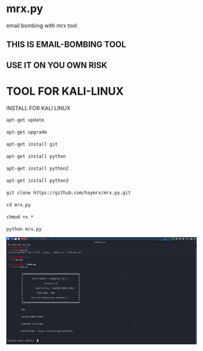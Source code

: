 # mrx.py
email bombing with mrx tool

## THIS IS EMAIL-BOMBING TOOL
## USE IT ON YOU OWN RISK

# TOOL FOR KALI-LINUX 
INSTALL FOR KALI LINUX
    
    apt-get update
    
    apt-get upgrade 
    
    apt-get install git
    
    apt-get install python
    
    apt-get install python2
    
    apt-get install python3
    
    git clone https://github.com/haymrx/mrx.py.git
    
    cd mrx.py

    chmod +x *
    
    python mrx.py    

![](https://github.com/haymrx/mrx.py/blob/main/Screenshot_2022-05-16_04_20_29.png)

